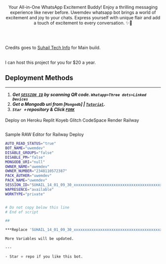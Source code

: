 
  <p align="center">Your All-in-One WhatsApp Excitement Buddy! Enjoy a thrilling messaging experience like never before. Uwemdev whatsapp bot brings a world of excitement and joy to your chats. Express yourself with unique flair and add a touch of excitement to every conversation. ✨🤖
  
  <br/><br/>
  
  Credits goes to <a href="https://github.com/SuhailTechInfo/">Suhail Tech Info</a> for Main build.</p>
  <br/>
  I can host this project for you for $20 a year.

  
  
 

 
## Deployment Methods
---
1. ***Get [`SESSION ID`](https://suhail-md-vtsf.onrender.com/scan)  by scanning QR code. `Whatapp>Three dots>Linked Devices`***
2.  ***Get a Mongodb uri from [`Mongodb`] | [`Tutorial`](https://youtu.be/4YEUtGlqkl4).***
3.  ***`Star ⭐` repository & Click [`FORK`](https://github.com/uwemdev/all-in-one-whatsapp-bot/fork)***

Deploy on
  Heroku
  Replit
  Koyeb
  Glitch
  CodeSpace
  Render
  Railway   

##

Sample RAW Editor for Railway Deploy



```bash
AUTO_READ_STATUS="true"
BOT_NAME="uwemdev"
DISABLE_GROUPS="false"
DISABLE_PM="false"
MONGODB_URI="null"
OWNER_NAME="uwemdev"
OWNER_NUMBER="2348110572387"
PACK_AUTHER="uwemdev"
PACK_NAME="uwemdev"
SESSION_ID="SUHAIL_14_01_09_30_xxxxxxxxxxxxxxxxxxxxxxxxxxxxxxxxxxxxxxxxxxxxxxxxxxxxxxxxxxx"
WAPRESENCE="available"
WORKTYPE="private"


# Do not copy below this line
# End of script

##

***Replace 'SUHAIL_14_01_09_30_xxxxxxxxxxxxxxxxxxxxxxxxxxxxxxxxxxxxxxxxxxxxxxxxxxxxxxxxxxxx' with your scanned QR sent to your whatsapp number***

More Variables will be updated.

---

- Star ⭐ repo if you like this bot.
